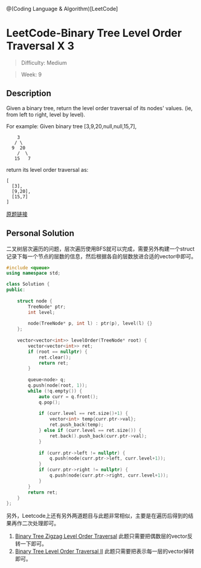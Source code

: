 @(Coding Language & Algorithm)[LeetCode]

# LeetCode-Binary Tree Level Order Traversal X 3

> Difficulty: Medium

> Week: 9

## Description

Given a binary tree, return the level order traversal of its nodes' values. (ie, from left to right, level by level).

For example:
Given binary tree [3,9,20,null,null,15,7],

```
    3
   / \
  9  20
    /  \
   15   7
```
return its level order traversal as:
```
[
  [3],
  [9,20],
  [15,7]
]
```
[原题链接](https://leetcode.com/problems/binary-tree-level-order-traversal/description/)

## Personal Solution

二叉树层次遍历的问题，层次遍历使用BFS就可以完成，需要另外构建一个struct记录下每一个节点的层数的信息，然后根据各自的层数放进合适的vector中即可。

```cpp
#include <queue>
using namespace std;

class Solution {
public:
    
    struct node {
        TreeNode* ptr;
        int level;
        
        node(TreeNode* p, int l) : ptr(p), level(l) {}
    };
    
    vector<vector<int>> levelOrder(TreeNode* root) {
        vector<vector<int>> ret;
        if (root == nullptr) {
            ret.clear();
            return ret;
        }
        
        queue<node> q;
        q.push(node(root, 1));
        while (!q.empty()) {
            auto curr = q.front();
            q.pop();
            
            if (curr.level == ret.size()+1) {
                vector<int> temp{curr.ptr->val};
                ret.push_back(temp);
            } else if (curr.level == ret.size()) {
                ret.back().push_back(curr.ptr->val);
            }
            
            if (curr.ptr->left != nullptr) {
                q.push(node(curr.ptr->left, curr.level+1));
            }
            if (curr.ptr->right != nullptr) {
                q.push(node(curr.ptr->right, curr.level+1));
            }      
        }
        return ret;
    }
};
```

另外，Leetcode上还有另外两道题目与此题非常相似，主要是在遍历后得到的结果再作二次处理即可。

1. [Binary Tree Zigzag Level Order Traversal](https://leetcode.com/problems/binary-tree-zigzag-level-order-traversal/description/)
此题只需要把偶数层的vector反转一下即可。
2. [Binary Tree Level Order Traversal II](https://leetcode.com/problems/binary-tree-level-order-traversal-ii/description/)
此题只需要把表示每一层的vector掉转即可。